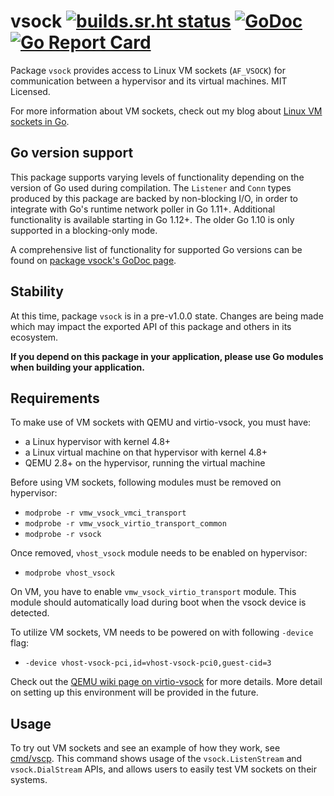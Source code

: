 # vsock [![builds.sr.ht status](https://builds.sr.ht/~mdlayher/vsock.svg)](https://builds.sr.ht/~mdlayher/vsock?) [![GoDoc](https://godoc.org/github.com/mdlayher/vsock?status.svg)](https://godoc.org/github.com/mdlayher/vsock) [![Go Report Card](https://goreportcard.com/badge/github.com/mdlayher/vsock)](https://goreportcard.com/report/github.com/mdlayher/vsock)

Package `vsock` provides access to Linux VM sockets (`AF_VSOCK`) for
communication between a hypervisor and its virtual machines.  MIT Licensed.

For more information about VM sockets, check out my blog about
[Linux VM sockets in Go](https://medium.com/@mdlayher/linux-vm-sockets-in-go-ea11768e9e67).

## Go version support

This package supports varying levels of functionality depending on the version
of Go used during compilation. The `Listener` and `Conn` types produced by this
package are backed by non-blocking I/O, in order to integrate with Go's runtime
network poller in Go 1.11+. Additional functionality is available starting in Go
1.12+. The older Go 1.10 is only supported in a blocking-only mode.

A comprehensive list of functionality for supported Go versions can be found on
[package vsock's GoDoc page](https://godoc.org/github.com/mdlayher/vsock#hdr-Go_version_support).

## Stability

At this time, package `vsock` is in a pre-v1.0.0 state. Changes are being made
which may impact the exported API of this package and others in its ecosystem.

**If you depend on this package in your application, please use Go modules when
building your application.**

## Requirements

To make use of VM sockets with QEMU and virtio-vsock, you must have:

- a Linux hypervisor with kernel 4.8+
- a Linux virtual machine on that hypervisor with kernel 4.8+
- QEMU 2.8+ on the hypervisor, running the virtual machine

Before using VM sockets, following modules must be removed on hypervisor:

- `modprobe -r vmw_vsock_vmci_transport`
- `modprobe -r vmw_vsock_virtio_transport_common`
- `modprobe -r vsock`

Once removed, `vhost_vsock` module needs to be enabled on hypervisor:

- `modprobe vhost_vsock`

On VM, you have to enable `vmw_vsock_virtio_transport` module.  This module should automatically load during boot when the vsock device is detected.

To utilize VM sockets, VM needs to be powered on with following `-device` flag:

- `-device vhost-vsock-pci,id=vhost-vsock-pci0,guest-cid=3`

Check out the
[QEMU wiki page on virtio-vsock](http://wiki.qemu-project.org/Features/VirtioVsock)
for more details.  More detail on setting up this environment will be provided
in the future.

## Usage

To try out VM sockets and see an example of how they work, see
[cmd/vscp](https://github.com/mdlayher/vsock/tree/master/cmd/vscp).
This command shows usage of the `vsock.ListenStream` and `vsock.DialStream`
APIs, and allows users to easily test VM sockets on their systems.
